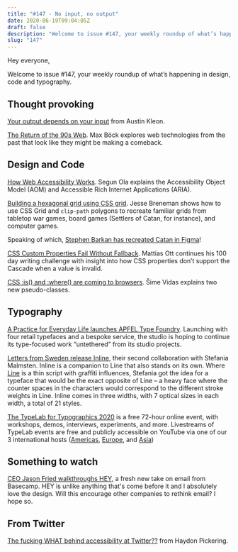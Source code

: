 ```yaml
---
title: "#147 - No input, no output"
date: 2020-06-19T09:04:05Z
draft: false
description: "Welcome to issue #147, your weekly roundup of what’s happening in design, code and typography."
slug: "147"
---
```


Hey everyone,

Welcome to issue #147, your weekly roundup of what’s happening in design, code and typography.

## Thought provoking

[Your output depends on your input](https://austinkleon.com/2019/12/19/your-output-depends-on-your-input/) from Austin Kleon.

[The Return of the 90s Web](https://mxb.dev/blog/the-return-of-the-90s-web/). Max Böck explores web technologies from the past that look like they might be making a comeback.

## Design and Code

[How Web Accessibility Works](https://blog.segunolalive.com/posts/how-web-accessibility-works/). Segun Ola explains the Accessibility Object Model (AOM) and Accessible Rich Internet Applications (ARIA).

[Building a hexagonal grid using CSS grid](https://ninjarockstar.dev/css-hex-grids/). Jesse Breneman shows how to use CSS Grid and `clip-path` polygons to recreate familiar grids from tabletop war games, board games (Settlers of Catan, for instance), and computer games.

Speaking of which, [Stephen Barkan has recreated Catan in Figma](https://www.figma.com/community/file/829756731869897668)!

[CSS Custom Properties Fail Without Fallback](https://matthiasott.com/notes/css-custom-properties-fail-without-fallback). Mattias Ott continues his 100 day writing challenge with insight into how CSS properties don’t support the Cascade when a value is invalid.

[CSS :is() and :where() are coming to browsers](https://webplatform.news/issues/2020-06-04). Šime Vidas explains two new pseudo-classes.

## Typography

[A Practice for Everyday Life launches APFEL Type Foundry](https://www.itsnicethat.com/news/a-practice-for-everyday-life-apfel-type-foundry-typography-graphic-design-110620). Launching with four retail typefaces and a bespoke service, the studio is hoping to continue its type-focused work “untethered” from its studio projects.

[Letters from Sweden release Inline](https://lettersfromsweden.se/font/inline/), their second collaboration with Stefania Malmsten. Inline is a companion to Line that also stands on its own. Where [Line](https://lettersfromsweden.se/font/line/) is a thin script with graffiti influences, Stefania got the idea for a typeface that would be the exact opposite of Line – a heavy face where the counter spaces in the characters would correspond to the different stroke weights in Line. Inline comes in three widths, with 7 optical sizes in each width, a total of 21 styles.

[The TypeLab for Typographics 2020](http://2020.typographics.com/typelab/) is a free 72-hour online event, with work­shops, demos, inter­views, experiments, and more. Livestreams of TypeLab events are free and publicly accessible on YouTube via one of our 3 international hosts ([Americas](https://www.youtube.com/channel/UC2CJ5Lx_5hX6s11HAZvtkQg/), [Europe](https://www.youtube.com/channel/UCG5VirYhodB4JlE6GsyWhmA), and [Asia](https://www.youtube.com/channel/UCUrnCK-zrOzRfIPSsU2Ncdg/))

## Something to watch

[CEO Jason Fried walkthroughs HEY](https://youtu.be/UCeYTysLyGI), a fresh new take on email from Basecamp. HEY is unlike anything that's come before it and I absolutely love the design. Will this encourage other companies to rethink email? I hope so.

## From Twitter

[The fucking WHAT behind accessibility at Twitter??](https://twitter.com/heydonworks/status/1273677052483338241?s=20) from Haydon Pickering.
